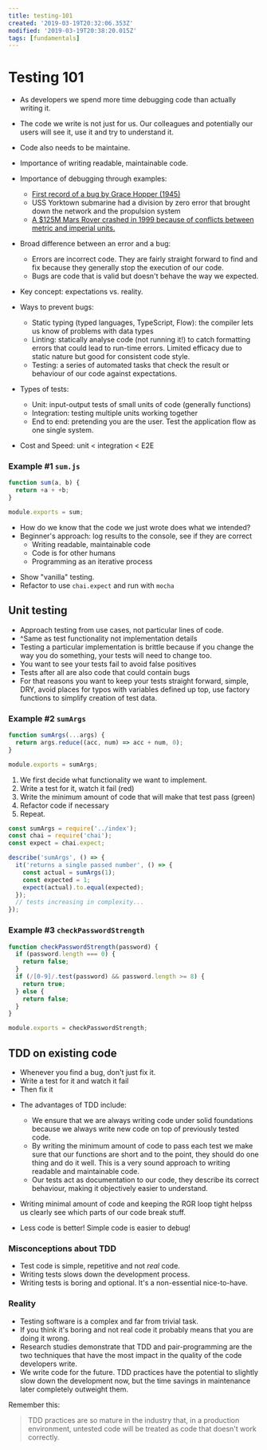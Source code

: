 ```yaml
---
title: testing-101
created: '2019-03-19T20:32:06.353Z'
modified: '2019-03-19T20:38:20.015Z'
tags: [fundamentals]
---
```


# Testing 101

- As developers we spend more time debugging code than actually writing it.
- The code we write is not just for us. Our colleagues and potentially our users will see it, use it and try to understand it.
- Code also needs to be maintaine.
- Importance of writing readable, maintainable code.

- Importance of debugging through examples:

  - [First record of a bug by Grace Hopper (1945)](https://thenextweb.com/shareables/2013/09/18/the-very-first-computer-bug/#.tnw_KA5QF5IB)
  - USS Yorktown submarine had a division by zero error that brought down the network and the propulsion system
  - [A \$125M Mars Rover crashed in 1999 because of conflicts between metric and imperial units.](https://www.wired.com/2010/11/1110mars-climate-observer-report/)

- Broad difference between an error and a bug:

  - Errors are incorrect code. They are fairly straight forward to find and fix because they generally stop the execution of our code.
  - Bugs are code that is valid but doesn't behave the way we expected.

- Key concept: expectations vs. reality.

- Ways to prevent bugs:

  - Static typing (typed languages, TypeScript, Flow): the compiler lets us know of problems with data types
  - Linting: statically analyse code (not running it!) to catch formatting errors that could lead to run-time errors. Limited efficacy due to static nature but good for consistent code style.
  - Testing: a series of automated tasks that check the result or behaviour of our code against expectations.

- Types of tests:
  - Unit: input-output tests of small units of code (generally functions)
  - Integration: testing multiple units working together
  - End to end: pretending you are the user. Test the application flow as one single system.
- Cost and Speed: unit < integration < E2E

### Example #1 `sum.js`

```js
function sum(a, b) {
  return +a + +b;
}

module.exports = sum;
```

- How do we know that the code we just wrote does what we intended?
- Beginner's approach: log results to the console, see if they are correct
  - Writing readable, maintainable code
  - Code is for other humans
  - Programming as an iterative process

* Show "vanilla" testing.
* Refactor to use `chai.expect` and run with `mocha`

## Unit testing

- Approach testing from use cases, not particular lines of code.
- ^Same as test functionality not implementation details
- Testing a particular implementation is brittle because if you change the way you do something, your tests will need to change too.
- You want to see your tests fail to avoid false positives
- Tests after all are also code that could contain bugs
- For that reasons you want to keep your tests straight forward, simple, DRY, avoid places for typos with variables defined up top, use factory functions to simplify creation of test data.

### Example #2 `sumArgs`

```js
function sumArgs(...args) {
  return args.reduce((acc, num) => acc + num, 0);
}

module.exports = sumArgs;
```

1. We first decide what functionality we want to implement.
2. Write a test for it, watch it fail (red)
3. Write the minimum amount of code that will make that test pass (green)
4. Refactor code if necessary
5. Repeat.

```js
const sumArgs = require('../index');
const chai = require('chai');
const expect = chai.expect;

describe('sumArgs', () => {
  it('returns a single passed number', () => {
    const actual = sumArgs(1);
    const expected = 1;
    expect(actual).to.equal(expected);
  });
  // tests increasing in complexity...
});
```

### Example #3 `checkPasswordStrength`

```js
function checkPasswordStrength(password) {
  if (password.length === 0) {
    return false;
  }
  if (/[0-9]/.test(password) && password.length >= 8) {
    return true;
  } else {
    return false;
  }
}

module.exports = checkPasswordStrength;
```

## TDD on existing code

- Whenever you find a bug, don't just fix it.
- Write a test for it and watch it fail
- Then fix it

* The advantages of TDD include:

  - We ensure that we are always writing code under solid foundations because we always write new code on top of previously tested code.
  - By writing the minimum amount of code to pass each test we make sure that our functions are short and to the point, they should do one thing and do it well. This is a very sound approach to writing readable and maintainable code.
  - Our tests act as documentation to our code, they describe its correct behaviour, making it objectively easier to understand.

* Writing minimal amount of code and keeping the RGR loop tight helpss us clearly see which parts of our code break stuff.
* Less code is better! Simple code is easier to debug!

### Misconceptions about TDD

- Test code is simple, repetitive and not _real_ code.
- Writing tests slows down the development process.
- Writing tests is boring and optional. It's a non-essential nice-to-have.

### Reality

- Testing software is a complex and far from trivial task.
- If you think it's boring and not real code it probably means that you are doing it wrong.
- Research studies demonstrate that TDD and pair-programming are the two techniques that have the most impact in the quality of the code developers write.
- We write code for the future. TDD practices have the potential to slightly slow down the development now, but the time savings in maintenance later completely outweight them.

Remember this:

> TDD practices are so mature in the industry that, in a production environment, untested code will be treated as code that doesn't work correctly.
